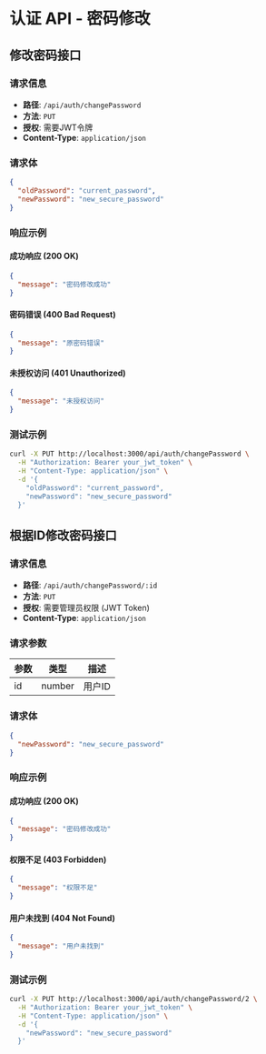 # 认证 API - 密码修改

## 修改密码接口

### 请求信息

- **路径**: `/api/auth/changePassword`
- **方法**: `PUT`
- **授权**: 需要JWT令牌
- **Content-Type**: `application/json`

### 请求体

```json
{
  "oldPassword": "current_password",
  "newPassword": "new_secure_password"
}
```

### 响应示例

#### 成功响应 (200 OK)

```json
{
  "message": "密码修改成功"
}
```

#### 密码错误 (400 Bad Request)
```json
{
  "message": "原密码错误"
}
```

#### 未授权访问 (401 Unauthorized)
```json
{
  "message": "未授权访问"
}
```

### 测试示例

```bash
curl -X PUT http://localhost:3000/api/auth/changePassword \
  -H "Authorization: Bearer your_jwt_token" \
  -H "Content-Type: application/json" \
  -d '{
    "oldPassword": "current_password",
    "newPassword": "new_secure_password"
  }'
```

## 根据ID修改密码接口

### 请求信息

- **路径**: `/api/auth/changePassword/:id`
- **方法**: `PUT`
- **授权**: 需要管理员权限 (JWT Token)
- **Content-Type**: `application/json`

### 请求参数

| 参数 | 类型 | 描述 |
|------|------|------|
| id | number | 用户ID |

### 请求体

```json
{
  "newPassword": "new_secure_password"
}
```

### 响应示例

#### 成功响应 (200 OK)

```json
{
  "message": "密码修改成功"
}
```

#### 权限不足 (403 Forbidden)
```json
{
  "message": "权限不足"
}
```

#### 用户未找到 (404 Not Found)
```json
{
  "message": "用户未找到"
}
```

### 测试示例

```bash
curl -X PUT http://localhost:3000/api/auth/changePassword/2 \
  -H "Authorization: Bearer your_jwt_token" \
  -H "Content-Type: application/json" \
  -d '{
    "newPassword": "new_secure_password"
  }'
```